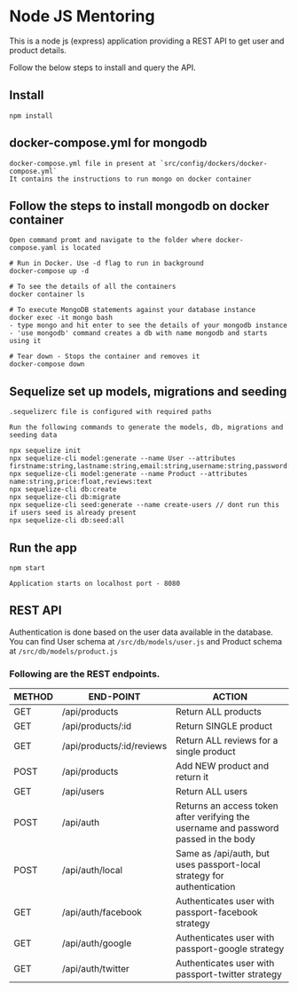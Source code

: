# Node JS Mentoring

This is a node js (express) application providing a REST
API to get user and product details.

Follow the below steps to install and query the API.

## Install

    npm install
## docker-compose.yml for mongodb

    docker-compose.yml file in present at `src/config/dockers/docker-compose.yml`
    It contains the instructions to run mongo on docker container

## Follow the steps to install mongodb on docker container 

    Open command promt and navigate to the folder where docker-compose.yaml is located

    # Run in Docker. Use -d flag to run in background
    docker-compose up -d

    # To see the details of all the containers
    docker container ls

    # To execute MongoDB statements against your database instance
    docker exec -it mongo bash
    - type mongo and hit enter to see the details of your mongodb instance
    - 'use mongodb' command creates a db with name mongodb and starts using it

    # Tear down - Stops the container and removes it
    docker-compose down

## Sequelize set up models, migrations and seeding

    .sequelizerc file is configured with required paths

    Run the following commands to generate the models, db, migrations and seeding data

    npx sequelize init
    npx sequelize-cli model:generate --name User --attributes firstname:string,lastname:string,email:string,username:string,password:string
    npx sequelize-cli model:generate --name Product --attributes name:string,price:float,reviews:text
    npx sequelize-cli db:create
    npx sequelize-cli db:migrate
    npx sequelize-cli seed:generate --name create-users // dont run this if users seed is already present
    npx sequelize-cli db:seed:all

## Run the app

    npm start

    Application starts on localhost port - 8080 

## REST API

Authentication is done based on the user data available in the database.
You can find User schema at `/src/db/models/user.js` and Product schema at `/src/db/models/product.js`

### Following are the REST endpoints.

METHOD     |  END-POINT                 | ACTION
-----------|----------------------------|--------
GET        |  /api/products             |  Return ​ALL​ products
GET        |  /api/products/:id         |  Return ​SINGLE​ product
GET        |  /api/products/:id/reviews |  Return ​ALL​ reviews for a single product
POST       |  /api/products             |  Add ​NEW​ product and return it
GET        |  /api/users                |  Return ​ALL​ users
POST       |  /api/auth                 |  Returns an access token after verifying the username and password passed in the body
POST       |  /api/auth/local           |  Same as /api/auth, but uses passport-local strategy for authentication
GET        |  /api/auth/facebook        |  Authenticates user with passport-facebook strategy
GET        |  /api/auth/google          |  Authenticates user with passport-google strategy
GET        |  /api/auth/twitter         |  Authenticates user with passport-twitter strategy